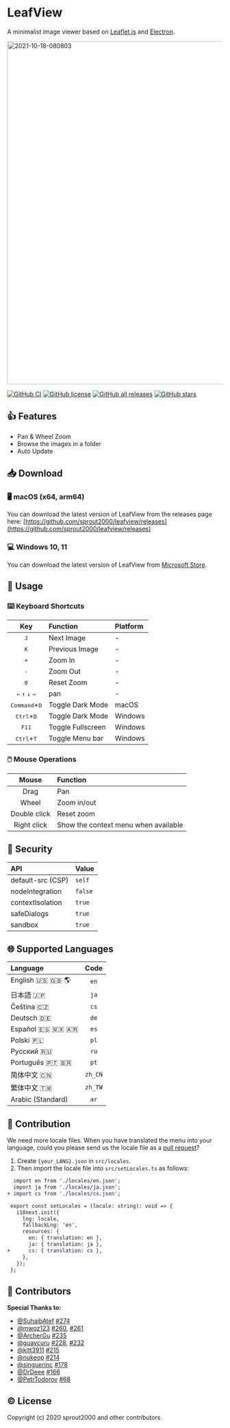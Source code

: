 # LeafView

A minimalist image viewer based on [Leaflet.js](https://leafletjs.com/) and [Electron](https://www.electronjs.org/).

<img width="800" alt="2021-10-18-080803" src="https://user-images.githubusercontent.com/52094761/137648261-1f5dcea8-c455-44aa-8f13-71400d37f82e.png">

[![GitHub CI](https://github.com/sprout2000/leafview/workflows/GitHub%20CI/badge.svg)](https://github.com/sprout2000/leafview/actions?query=workflow%3A%22GitHub+CI%22)
[![GitHub license](https://img.shields.io/github/license/sprout2000/leafview)](https://github.com/sprout2000/leafview/blob/master/LICENSE.md)
[![GitHub all releases](https://img.shields.io/github/downloads/sprout2000/leafview/total)](https://github.com/sprout2000/leafview/releases)
[![GitHub stars](https://img.shields.io/github/stars/sprout2000/leafview)](https://github.com/sprout2000/leafview/stargazers)

## :thumbsup: Features

- Pan & Wheel Zoom
- Browse the images in a folder
- Auto Update

## :inbox_tray: Download

### :desktop_computer: macOS (x64, arm64)

You can download the latest version of LeafView from the releases page here:
[https://github.com/sprout2000/leafview/releases](https://github.com/sprout2000/leafview/releases)

### :computer: Windows 10, 11

You can download the latest version of LeafView from [Microsoft Store](https://www.microsoft.com/store/apps/9P870THX6217).

## :green_book: Usage

### :keyboard: Keyboard Shortcuts

|                                     Key                                     | Function          | Platform |
| :-------------------------------------------------------------------------: | :---------------- | :------- |
|                                <kbd>J</kbd>                                 | Next Image        | -        |
|                                <kbd>K</kbd>                                 | Previous Image    | -        |
|                                <kbd>+</kbd>                                 | Zoom In           | -        |
|                                <kbd>-</kbd>                                 | Zoom Out          | -        |
|                                <kbd>0</kbd>                                 | Reset Zoom        | -        |
| <kbd>&#8592;</kbd> <kbd>&#8593;</kbd> <kbd>&#8595;</kbd> <kbd>&#8594;</kbd> | pan               | -        |
|                       <kbd>Command</kbd>+<kbd>D</kbd>                       | Toggle Dark Mode  | macOS    |
|                        <kbd>Ctrl</kbd>+<kbd>D</kbd>                         | Toggle Dark Mode  | Windows  |
|                               <kbd>F11</kbd>                                | Toggle Fullscreen | Windows  |
|                        <kbd>Ctrl</kbd>+<kbd>T</kbd>                         | Toggle Menu bar   | Windows  |

### :computer_mouse: Mouse Operations

|    Mouse     | Function                             |
| :----------: | :----------------------------------- |
|     Drag     | Pan                                  |
|    Wheel     | Zoom in/out                          |
| Double click | Reset zoom                           |
| Right click  | Show the context menu when available |

## :closed_lock_with_key: Security

| API               | Value   |
| :---------------- | :------ |
| default-src (CSP) | `self`  |
| nodeIntegration   | `false` |
| contextIsolation  | `true`  |
| safeDialogs       | `true`  |
| sandbox           | `true`  |

## :globe_with_meridians: Supported Languages

| Language                           |  Code   |
| :--------------------------------- | :-----: |
| English :us: :uk: :earth_americas: |  `en`   |
| 日本語 :jp:                        |  `ja`   |
| Čeština :czech_republic:           |  `cs`   |
| Deutsch :de:                       |  `de`   |
| Español :es: :mexico: :argentina:  |  `es`   |
| Polski :poland:                    |  `pl`   |
| Русский :ru:                       |  `ru`   |
| Português :portugal: :brazil:      |  `pt`   |
| 简体中文 :cn:                      | `zh_CN` |
| 繁体中文 :taiwan:                  | `zh_TW` |
| Arabic (Standard)                  |  `ar`   |

## :beers: Contribution

We need more locale files.
When you have translated the menu into your language, could you please send us the locale file as a [pull request](https://github.com/sprout2000/leafview/pulls)?

1. Create `{your_LANG}.json` in `src/locales`.
2. Then import the locale file into `src/setLocales.ts` as follows:

```diff
  import en from './locales/en.json';
  import ja from './locales/ja.json';
+ import cs from './locales/cs.json';

 export const setLocales = (locale: string): void => {
   i18next.init({
     lng: locale,
     fallbackLng: 'en',
     resources: {
       en: { translation: en },
       ja: { translation: ja },
+      cs: { translation: cs },
     },
   });
 };
```

## :tada: Contributors

**Special Thanks to:**

- [@SuhaibAtef](https://github.com/SuhaibAtef) [#274](https://github.com/sprout2000/leafview/pull/274)
- [@mwoz123](https://github.com/mwoz123) [#260](https://github.com/sprout2000/leafview/pull/260), [#261](https://github.com/sprout2000/leafview/pull/261)
- [@ArcherGu](https://github.com/ArcherGu) [#235](https://github.com/sprout2000/leafview/pull/235)
- [@guaycuru](https://github.com/guaycuru) [#228](https://github.com/sprout2000/leafview/pull/228), [#232](https://github.com/sprout2000/leafview/pull/232)
- [@kitt3911](https://github.com/kitt3911) [#215](https://github.com/sprout2000/leafview/pull/215)
- [@nukeop](https://github.com/nukeop) [#214](https://github.com/sprout2000/leafview/pull/214)
- [@singuerinc](https://github.com/singuerinc) [#178](https://github.com/sprout2000/leafview/pull/178)
- [@DrDeee](https://github.com/DrDeee) [#166](https://github.com/sprout2000/leafview/pull/166)
- [@PetrTodorov](https://github.com/PetrTodorov) [#68](https://github.com/sprout2000/leafview/pull/68)

## :copyright: License

Copyright (c) 2020 sprout2000 and other contributors
